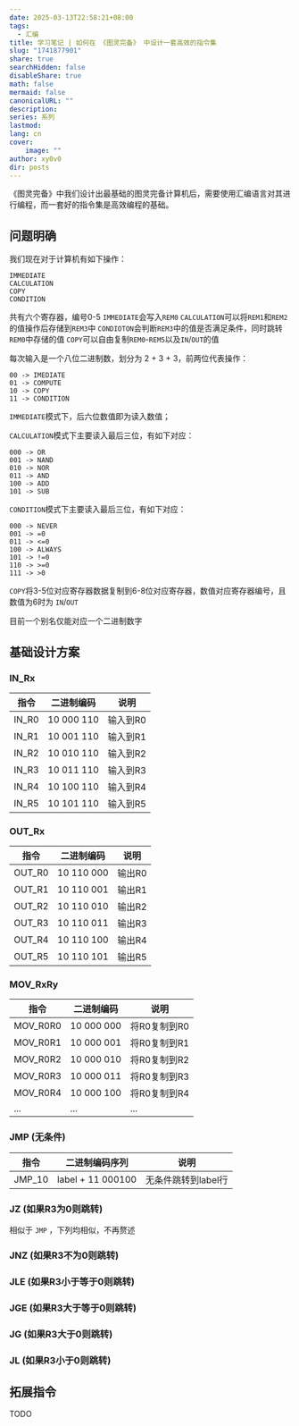 ```yaml
---
date: 2025-03-13T22:58:21+08:00
tags:
  - 汇编
title: 学习笔记 | 如何在 《图灵完备》 中设计一套高效的指令集
slug: "1741877901"
share: true
searchHidden: false
disableShare: true
math: false
mermaid: false
canonicalURL: ""
description: 
series: 系列
lastmod: 
lang: cn
cover:
    image: ""
author: xy0v0
dir: posts
---
```

《图灵完备》中我们设计出最基础的图灵完备计算机后，需要使用汇编语言对其进行编程，而一套好的指令集是高效编程的基础。

## 问题明确

我们现在对于计算机有如下操作：

```
IMMEDIATE
CALCULATION
COPY
CONDITION
```

共有六个寄存器，编号0-5
`IMMEDIATE`会写入`REM0`
`CALCULATION`可以将`REM1`和`REM2`的值操作后存储到`REM3`中
`CONDIOTON`会判断`REM3`中的值是否满足条件，同时跳转`REM0`中存储的值
`COPY`可以自由复制`REM0`-`REM5`以及`IN`/`OUT`的值

每次输入是一个八位二进制数，划分为 2 + 3 + 3，前两位代表操作：

```
00 -> IMEDIATE
01 -> COMPUTE
10 -> COPY
11 -> CONDITION
```

`IMMEDIATE`模式下，后六位数值即为读入数值；

`CALCULATION`模式下主要读入最后三位，有如下对应：

```
000 -> OR
001 -> NAND
010 -> NOR
011 -> AND
100 -> ADD
101 -> SUB
```

`CONDITION`模式下主要读入最后三位，有如下对应：

```
000 -> NEVER
001 -> =0
011 -> <=0
100 -> ALWAYS
101 -> !=0
110 -> >=0
111 -> >0
```

`COPY`将3-5位对应寄存器数据复制到6-8位对应寄存器，数值对应寄存器编号，且数值为6时为 `IN`/`OUT`

目前一个别名仅能对应一个二进制数字

## 基础设计方案

### IN_Rx

|指令|二进制编码|说明|
|---|---|---|
|IN_R0|10 000 110|输入到R0|
|IN_R1|10 001 110|输入到R1|
|IN_R2|10 010 110|输入到R2|
|IN_R3|10 011 110|输入到R3|
|IN_R4|10 100 110|输入到R4|
|IN_R5|10 101 110|输入到R5|

### OUT_Rx

|指令|二进制编码|说明|
|---|---|---|
|OUT_R0|10 110 000|输出R0|
|OUT_R1|10 110 001|输出R1|
|OUT_R2|10 110 010|输出R2|
|OUT_R3|10 110 011|输出R3|
|OUT_R4|10 110 100|输出R4|
|OUT_R5|10 110 101|输出R5|

### MOV_RxRy

| 指令       | 二进制编码      | 说明       |
| -------- | ---------- | -------- |
| MOV_R0R0 | 10 000 000 | 将R0复制到R0 |
| MOV_R0R1 | 10 000 001 | 将R0复制到R1 |
| MOV_R0R2 | 10 000 010 | 将R0复制到R2 |
| MOV_R0R3 | 10 000 011 | 将R0复制到R3 |
| MOV_R0R4 | 10 000 100 | 将R0复制到R4 |
| ...      | ...        | ...      |

### JMP (无条件)

|指令|二进制编码序列|说明|
|---|---|---|
|JMP_10|label + 11 000100|无条件跳转到label行|

### JZ (如果R3为0则跳转)

相似于 `JMP` ，下列均相似，不再赘述

### JNZ (如果R3不为0则跳转)

### JLE (如果R3小于等于0则跳转)

### JGE (如果R3大于等于0则跳转)

### JG (如果R3大于0则跳转)

### JL (如果R3小于0则跳转)

## 拓展指令

TODO

